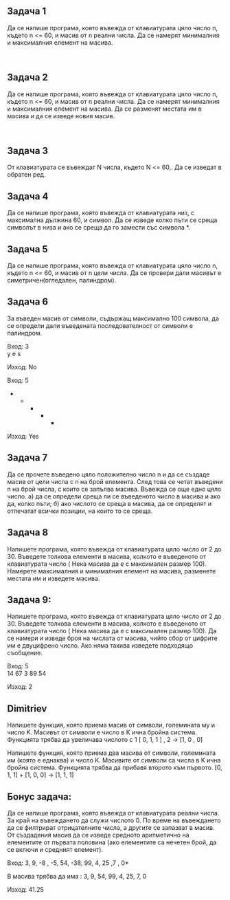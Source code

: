 <h2>Задача 1</h2>
<p>Да се напише програма, която въвежда от клавиатурата цяло число n, където n <= 60, и масив от n реални числа. Да се намерят минималния и максималния елемент на масива.</p></br>

<h2>Задача 2</h2>
<p>Да се напише програма, която въвежда от клавиатурата цяло число n, където n <= 60, и масив от n реални числа. Да се намерят минималния и максималния елемент на масива. 
Да се разменят местата им в масива и да се изведе новия масив.</p></br>

## Задача 3
От клавиатурата се въвеждат N числа, където N <= 60,. Да се изведат в обратен ред.

## Задача 4
Да се напише програма, която въвежда от клавиатурата низ, с максимална дължина 60, и символ. Да се изведе колко пъти се среща символът в низа и ако се среща да го замести със символа *.

## Задача 5
Да се напише програма, която въвежда от клавиатурата цяло число n, където n <= 60, и масив от n цели числа. Да се провери дали масивът е симетричен(огледален, палиндром).

## Задача 6  
За въведен масив от символи, съдържащ максимално 100 символа, да се определи дали въведената последователност от символи е палиндром.  

Вход: 3  
y e s  
  
Изход: No  
  
Вход: 5  
- * + * -  
  
Изход: Yes  
  
## Задача 7
Да се прочете въведено цяло положително число n и да се създаде масив от цели числа с n на брой елемента. След това се четат въведени n на брой числа, с които се запълва масива. Въвежда се още едно цяло число. 
а) да се определи среща ли се въведеното число в масива и ако да, колко пъти; 
б) ако числото се среща в масива, да се определят и отпечатат всички позиции, на които то се среща.

## Задача 8  
Напишете програма, която въвежда от клавиатурата цяло число от 2 до 30. Въведете толкова елементи в масива, колкото е въведеното от клавиатурата число ( Нека масива да е с максимален размер 100). Намерете максималния и минималния елемент на масива, разменете местата им и изведете масива.


## Задача 9:
Напишете програма, която въвежда от клавиатурата цяло число от 2 до 30. Въведете толкова елементи в масива, колкото е въведеното от клавиатурата число ( Нека масива да е с максимален размер 100). Да се намери и изведе броя на числата от масива, чийто сбор от цифрите им е двуцифрено число. Ако няма такива изведете подходящо съобщение.  
  
Вход: 5  
14 67 3 89 54  
  
Изход: 2  
## Dimitriev
Напишете функция, която приема масив от символи, големината му и число K. Масивът от символи е число в K ична бройна система.
Функцията трябва да увеличава числото с 1
[ 0, 1, 1 ] , 2 -> [1, 0 , 0]

Напишете функция, която приема два масива от символи, големината им (която е еднаква) и число K. Масивите от символи са числа в K ична бройна система.
Функцията трябва да прибавя второто към първото.
[0, 1, 1] + [1, 0, 0] -> [1, 1, 1]

## Бонус задача:  
Да се напише програма, която въвежда от клавиатурата реални числа. За край на въвеждането да служи числото 0. По време на въвеждането да се филтрират отрицателните числа, а другите се запазват в масив. От създадения масив да се изведе средното аритметично на елементите от първата половина (ако елементите са нечетен брой, да се включи и средният елемент).  
  
Вход: 3, 9, -8 , -5, 54, -38, 99, 4, 25 ,7 , 0*  
  
В масива трябва да има : 3, 9, 54, 99, 4, 25, 7, 0  
  
Изход: 41.25  
